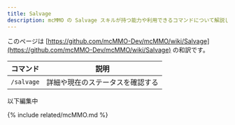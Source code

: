 ```yaml
---
title: Salvage
description: mcMMO の Salvage スキルが持つ能力や利用できるコマンドについて解説します
---
```


このページは [https://github.com/mcMMO-Dev/mcMMO/wiki/Salvage](https://github.com/mcMMO-Dev/mcMMO/wiki/Salvage) の和訳です。

|コマンド|説明|
|:------:|:--:|
|`/salvage`|詳細や現在のステータスを確認する|

以下編集中

{% include related/mcMMO.md %}
